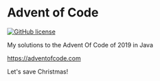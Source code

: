 # Advent of Code
[![GitHub license](https://img.shields.io/github/license/mashape/apistatus.svg)](https://github.com/paweldolecinski/advent-of-code/blob/master/LICENSE.md)

My solutions to the Advent Of Code of 2019 in Java

https://adventofcode.com

Let's save Christmas!
